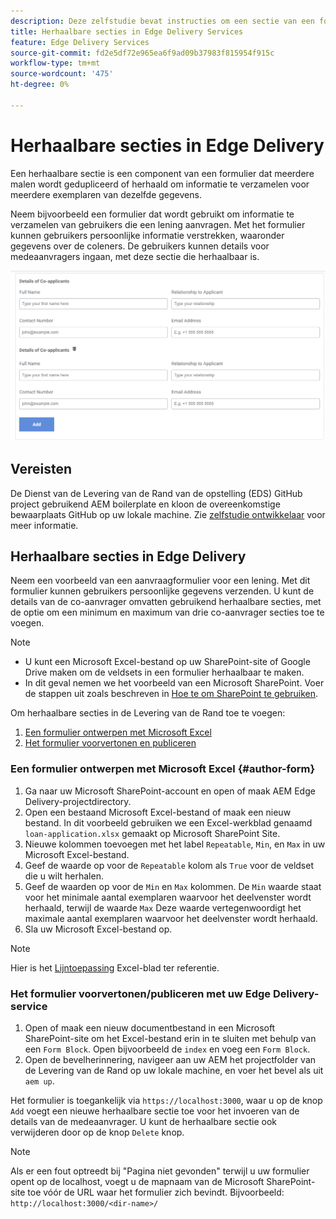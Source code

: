 ```yaml
---
description: Deze zelfstudie bevat instructies om een sectie van een formulier herhaalbaar te maken
title: Herhaalbare secties in Edge Delivery Services
feature: Edge Delivery Services
source-git-commit: fd2e5df72e965ea6f9ad09b37983f815954f915c
workflow-type: tm+mt
source-wordcount: '475'
ht-degree: 0%

---
```



# Herhaalbare secties in Edge Delivery

Een herhaalbare sectie is een component van een formulier dat meerdere malen wordt gedupliceerd of herhaald om informatie te verzamelen voor meerdere exemplaren van dezelfde gegevens.

Neem bijvoorbeeld een formulier dat wordt gebruikt om informatie te verzamelen van gebruikers die een lening aanvragen. Met het formulier kunnen gebruikers persoonlijke informatie verstrekken, waaronder gegevens over de coleners. De gebruikers kunnen details voor medeaanvragers ingaan, met deze sectie die herhaalbaar is.

![Herhaalbare secties in formulieren](/help/forms/assets/eds-repeatable.png)

## Vereisten

De Dienst van de Levering van de Rand van de opstelling (EDS) GitHub project gebruikend AEM boilerplate en kloon de overeenkomstige bewaarplaats GitHub op uw lokale machine. Zie [zelfstudie ontwikkelaar](https://experienceleague.adobe.com/docs/experience-manager-cloud-service/content/edge-delivery/build/tutorial.html) voor meer informatie.

## Herhaalbare secties in Edge Delivery

Neem een voorbeeld van een aanvraagformulier voor een lening. Met dit formulier kunnen gebruikers persoonlijke gegevens verzenden. U kunt de details van de co-aanvrager omvatten gebruikend herhaalbare secties, met de optie om een minimum en maximum van drie co-aanvrager secties toe te voegen.

>[!NOTE]
>
> * U kunt een Microsoft Excel-bestand op uw SharePoint-site of Google Drive maken om de veldsets in een formulier herhaalbaar te maken.
> * In dit geval nemen we het voorbeeld van een Microsoft SharePoint. Voer de stappen uit zoals beschreven in [Hoe te om SharePoint te gebruiken](https://www.aem.live/docs/setup-customer-sharepoint).


Om herhaalbare secties in de Levering van de Rand toe te voegen:

1. [Een formulier ontwerpen met Microsoft Excel](#author-form)
2. [Het formulier voorvertonen en publiceren](#preview-form)

### Een formulier ontwerpen met Microsoft Excel {#author-form}

1. Ga naar uw Microsoft SharePoint-account en open of maak AEM Edge Delivery-projectdirectory.
2. Open een bestaand Microsoft Excel-bestand of maak een nieuw bestand.
In dit voorbeeld gebruiken we een Excel-werkblad genaamd `loan-application.xlsx` gemaakt op Microsoft SharePoint Site.
3. Nieuwe kolommen toevoegen met het label `Repeatable`, `Min`, en `Max` in uw Microsoft Excel-bestand.
4. Geef de waarde op voor de `Repeatable` kolom als `True` voor de veldset die u wilt herhalen.
5. Geef de waarden op voor de `Min` en `Max` kolommen. De `Min` waarde staat voor het minimale aantal exemplaren waarvoor het deelvenster wordt herhaald, terwijl de waarde `Max` Deze waarde vertegenwoordigt het maximale aantal exemplaren waarvoor het deelvenster wordt herhaald.
6. Sla uw Microsoft Excel-bestand op.

>[!NOTE]
>
> Hier is het [Lijntoepassing](/help/forms/assets/loan-application.xlsx) Excel-blad ter referentie.

### Het formulier voorvertonen/publiceren met uw Edge Delivery-service

1. Open of maak een nieuw documentbestand in een Microsoft SharePoint-site om het Excel-bestand erin in te sluiten met behulp van een `Form Block`. Open bijvoorbeeld de `index` en voeg een `Form Block`.
2. Open de bevelherinnering, navigeer aan uw AEM het projectfolder van de Levering van de Rand op uw lokale machine, en voer het bevel als uit `aem up`.

Het formulier is toegankelijk via `https://localhost:3000`, waar u op de knop `Add` voegt een nieuwe herhaalbare sectie toe voor het invoeren van de details van de medeaanvrager. U kunt de herhaalbare sectie ook verwijderen door op de knop `Delete` knop.

>[!NOTE]
>
> Als er een fout optreedt bij &quot;Pagina niet gevonden&quot; terwijl u uw formulier opent op de localhost, voegt u de mapnaam van de Microsoft SharePoint-site toe vóór de URL waar het formulier zich bevindt. Bijvoorbeeld: `http://localhost:3000/<dir-name>/`




